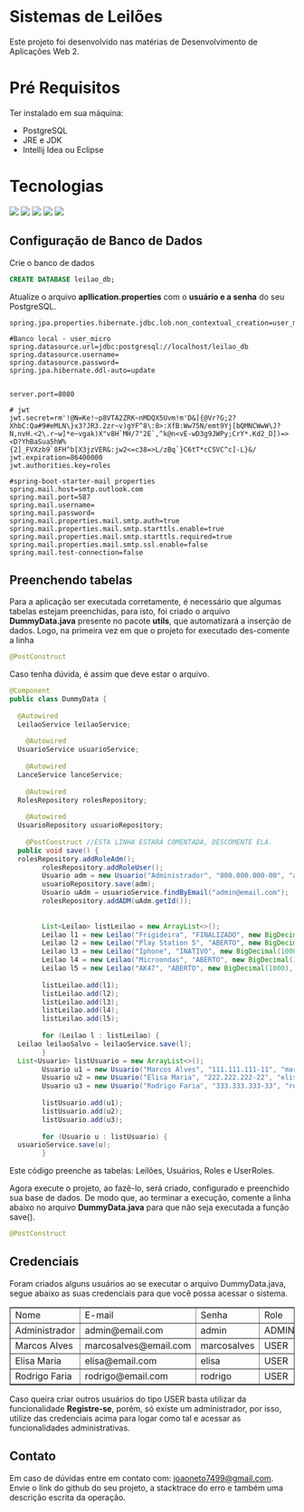 # Sistemas de Leilões

Este projeto foi desenvolvido nas matérias de Desenvolvimento de Aplicações Web 2. 

# Pré Requisitos
Ter instalado em sua máquina:
<ul>
<li>PostgreSQL</li>
<li>JRE e JDK</li>
<li>Intellij Idea ou Eclipse</li>
</ul>



# Tecnologias

<span><img src="https://img.shields.io/static/v1?label=Tech&message=Java&color=007396&style=for-the-badge&logo=Java"/> <span><img src="https://img.shields.io/static/v1?label=DataBase&message=Postgres&color=2F5E8D&style=for-the-badge&logo=PostgreSQL"/> </span> <span><img src="https://img.shields.io/static/v1?label=Framework&message=Spring Boot&color=6DB33F&style=for-the-badge&logo=Spring"/> </span><span><img src="https://img.shields.io/static/v1?label=Test&message=JUnit&color=25A162&style=for-the-badge&logo=JUnit5"/></span> <span><img src="https://img.shields.io/static/v1?label=Engine&message=Thymleaf&color=005F0F&style=for-the-badge&logo=Thymleaf"/></span>

## Configuração de Banco de Dados
Crie o banco de dados
```SQL
CREATE DATABASE leilao_db;
```
Atualize o arquivo <b>apllication.properties</b> com o <b>usuário e a senha</b> do seu PostgreSQL.
```properties
spring.jpa.properties.hibernate.jdbc.lob.non_contextual_creation=user_micro

#Banco local - user_micro
spring.datasource.url=jdbc:postgresql://localhost/leilao_db
spring.datasource.username=
spring.datasource.password=
spring.jpa.hibernate.ddl-auto=update


server.port=8080

# jwt
jwt.secret=rm'!@N=Ke!~p8VTA2ZRK~nMDQX5Uvm!m'D&]{@Vr?G;2?XhbC:Qa#9#eMLN\}x3?JR3.2zr~v)gYF^8\:8>:XfB:Ww75N/emt9Yj[bQMNCWwW\J?N,nvH.<2\.r~w]*e~vgak)X"v8H`MH/7"2E`,^k@n<vE-wD3g9JWPy;CrY*.Kd2_D])=><D?YhBaSua5hW%{2]_FVXzb9`8FH^b[X3jzVER&:jw2<=c38=>L/zBq`}C6tT*cCSVC^c]-L}&/
jwt.expiration=86400000
jwt.authorities.key=roles

#spring-boot-starter-mail properties
spring.mail.host=smtp.outlook.com
spring.mail.port=587
spring.mail.username=
spring.mail.password=
spring.mail.properties.mail.smtp.auth=true
spring.mail.properties.mail.smtp.starttls.enable=true
spring.mail.properties.mail.smtp.starttls.required=true
spring.mail.properties.mail.smtp.ssl.enable=false
spring.mail.test-connection=false
```

## Preenchendo tabelas

Para a aplicação ser executada corretamente, é necessário que algumas tabelas estejam preenchidas, para isto, foi criado o arquivo <b>DummyData.java</b> presente no pacote <b>utils</b>, que automatizará a inserção de dados. 
Logo, na primeira vez em que o projeto for executado des-comente a linha
```java
@PostConstruct
```
Caso tenha dúvida, é assim que deve estar o arquivo.
```java
@Component  
public class DummyData {  
  
  @Autowired  
  LeilaoService leilaoService;  
  
    @Autowired  
  UsuarioService usuarioService;  
  
    @Autowired  
  LanceService lanceService;  
  
    @Autowired  
  RolesRepository rolesRepository;  
  
    @Autowired  
  UsuarioRepository usuarioRepository;  
  
    @PostConstruct //ESTA LINHA ESTARÁ COMENTADA, DESCOMENTE ELA. 
  public void save() {  
  rolesRepository.addRoleAdm();  
        rolesRepository.addRoleUser();  
        Usuario adm = new Usuario("Administrador", "000.000.000-00", "admin@email.com", new BCryptPasswordEncoder().encode("admin"));  
        usuarioRepository.save(adm);  
        Usuario uAdm = usuarioService.findByEmail("admin@email.com");  
        rolesRepository.addADM(uAdm.getId());  
  
  
        List<Leilao> listLeilao = new ArrayList<>();  
        Leilao l1 = new Leilao("Frigideira", "FINALIZADO", new BigDecimal(100), new Date());  
        Leilao l2 = new Leilao("Play Station 5", "ABERTO", new BigDecimal(1000), new Date());  
        Leilao l3 = new Leilao("Iphone", "INATIVO", new BigDecimal(1000), new Date());  
        Leilao l4 = new Leilao("Microondas", "ABERTO", new BigDecimal(100), new Date());  
        Leilao l5 = new Leilao("AK47", "ABERTO", new BigDecimal(1000), new Date());  
  
        listLeilao.add(l1);  
        listLeilao.add(l2);  
        listLeilao.add(l3);  
        listLeilao.add(l4);  
        listLeilao.add(l5);  
  
        for (Leilao l : listLeilao) {  
  Leilao leilaoSalvo = leilaoService.save(l);  
        }  
  List<Usuario> listUsuario = new ArrayList<>();  
        Usuario u1 = new Usuario("Marcos Alves", "111.111.111-11", "marcosalves@email.com", "marcosalves");  
        Usuario u2 = new Usuario("Elisa Maria", "222.222.222-22", "elisa@email.com", "elisa");  
        Usuario u3 = new Usuario("Rodrigo Faria", "333.333.333-33", "rodrigo@email.com", "rodrigo");  
  
        listUsuario.add(u1);  
        listUsuario.add(u2);  
        listUsuario.add(u3);  
  
        for (Usuario u : listUsuario) {  
  usuarioService.save(u);  
        }
```
Este código preenche as tabelas: Leilões, Usuários, Roles e UserRoles.

Agora execute o projeto, ao fazê-lo, será criado, configurado e preenchido sua base de dados. De modo que, ao terminar a execução, comente a linha abaixo no arquivo <b>DummyData.java</b> para que não seja executada a função save().
```java
@PostConstruct
```

## Credenciais

Foram criados alguns usuários ao se executar o arquivo DummyData.java, segue abaixo as suas credenciais para que você possa acessar o sistema.
<table border="1">
    <tr>
        <td>Nome</td>
        <td>E-mail</td>
        <td>Senha</td>
        <td>Role</td>
    </tr>
    <tr>
        <td>Administrador</td>
        <td>admin@email.com</td>
        <td>admin</td>
        <td>ADMIN</td>
    </tr>
    <tr>
        <td>Marcos Alves</td>
        <td>marcosalves@email.com</td>
        <td>marcosalves</td>
        <td>USER</td>
    </tr>
     <tr>
        <td>Elisa Maria</td>
        <td>elisa@email.com</td>
        <td>elisa</td>
        <td>USER</td>
    </tr>
     <tr>
        <td>Rodrigo Faria</td>
        <td>rodrigo@email.com</td>
        <td>rodrigo</td>
        <td>USER</td>
    </tr>
</table>

Caso queira criar outros usuários do tipo USER basta utilizar da funcionalidade <b>Registre-se</b>, porém, só existe um administrador, por isso, utilize das credenciais acima para logar como tal e acessar as funcionalidades administrativas.

## Contato

Em caso de dúvidas entre em contato com: joaoneto7499@gmail.com.
Envie o link do github do seu projeto, a stacktrace do erro e também uma descrição escrita da operação.
